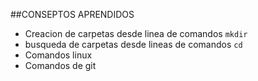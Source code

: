 ##CONSEPTOS APRENDIDOS
- Creacion de carpetas desde linea de comandos  ```mkdir ```
- busqueda de carpetas desde lineas de comandos  ```cd ```
- Comandos linux
- Comandos de git



